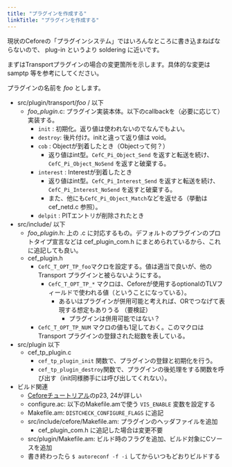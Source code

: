 ```yaml
---
title: "プラグインを作成する"
linkTitle: "プラグインを作成する"
---
```


現状のCeforeの「プラグインシステム」ではいろんなところに書き込まねばならないので、 plug-in というより soldering に近いです。

まずはTransportプラグインの場合の変更箇所を示します。具体的な変更は samptp 等を参考にしてください。

プラグインの名前を *foo* とします。

- src/plugin/transport/*foo* / 以下
    - *foo_plugin*.c: プラグイン実装本体。以下のcallbackを（必要に応じて）実装する。
        - `init` : 初期化。返り値は使われないのでなんでもよい。
        - `destroy`: 後片付け。initと違って返り値は void。
        - `cob` : Objectが到着したとき（Objectって何？）
            - 返り値はint型。`CefC_Pi_Object_Send` を返すと転送を続け、 `CefC_Pi_Object_NoSend` を返すと破棄する。
        - `interest` : Interestが到着したとき
            - 返り値はint型。`CefC_Pi_Interest_Send` を返すと転送を続け、 `CefC_Pi_Interest_NoSend` を返すと破棄する。
            - また、他にも`CefC_Pi_Object_Match`などを返せる（挙動は cef_netd.c 参照）。
        - `delpit` : PITエントリが削除されたとき
- src/include/ 以下
    - *foo_plugin*.h: 上の .c に対応するもの。デフォルトのプラグインのプロトタイプ宣言などは cef_plugin_com.h にまとめられているから、これに追記しても良い。
    - cef_plugin.h
        - `CefC_T_OPT_TP_foo`マクロを設定する。値は適当で良いが、他の Transport プラグインと被らないようにする。
            - `CefC_T_OPT_TP_*` マクロは、Ceforeが使用するoptionalのTLVフィールドで使われる値（ということになっている）。
                - あるいはプラグインが併用可能と考えれば、ORでつなげて表現する想定もありうる （要検証）
                    - プラグインは併用可能ではない？
        - `CefC_T_OPT_TP_NUM` マクロの値も1足しておく。このマクロは Transport プラグインの登録された総数を表している。
- src/plugin 以下
    - cef_tp_plugin.c
        - `cef_tp_plugin_init` 関数で、プラグインの登録と初期化を行う。
        - `cef_tp_plugin_destroy`関数で、プラグインの後処理をする関数を呼び出す（init同様勝手には呼び出してくれない）。
- ビルド関連
    - [Ceforeチュートリアル](https://www.ieice.org/~icn/wp-content/uploads/2017/08/Cefore-tutorial.pdf)のp23, 24が詳しい
    - configure.ac: 以下のMakefile.amで使う `VIS_ENABLE` 変数を設定する
    - Makefile.am: `DISTCHECK_CONFIGURE_FLAGS` に追記
    - src/include/cefore/Makefile.am: プラグインのヘッダファイルを追加
        - cef_plugin_com.h に追記した場合は変更不要
    - src/plugin/Makefile.am: ビルド時のフラグを追加、ビルド対象にCソースを追加
    - 書き終わったら `$ autoreconf -f -i` してからいつもどおりビルドする